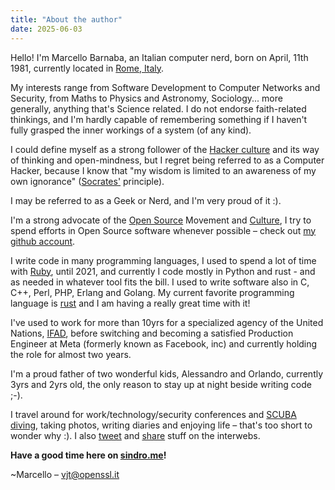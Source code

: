 ```yaml
---
title: "About the author"
date: 2025-06-03
---
```


Hello! I'm Marcello Barnaba, an Italian computer nerd, born on April, 11th
1981, currently located in [Rome, Italy](https://maps.app.goo.gl/hPk6oSuYz6akYp4o6).

My interests range from Software Development to Computer Networks and Security,
from Maths to Physics and Astronomy, Sociology... more generally, anything
that's Science related. I do not endorse faith-related thinkings, and I'm
hardly capable of remembering something if I haven't fully grasped the inner
workings of a system (of any kind).

I could define myself as a strong follower of the [Hacker
culture](http://catb.org/jargon) and its way of thinking and open-mindness, but
I regret being referred to as a Computer Hacker, because I know that "my wisdom
is limited to an awareness of my own ignorance"
([Socrates'](http://en.wikipedia.org/wiki/Socrates#Philosophical_beliefs)
principle).

I may be referred to as a Geek or Nerd, and I'm very proud of it :).

I'm a strong advocate of the [Open Source](http://opensource.org/) Movement and
[Culture](http://www.gnu.org/philosophy/), I try to spend efforts in Open
Source software whenever possible – check out [my github
account](http://github.com/vjt).

I write code in many programming languages, I used to spend a lot of time with
[Ruby](http://ruby-lang.org/), until 2021, and currently I code mostly in
Python and rust - and as needed in whatever tool fits the bill. I used to write
software also in C, C++, Perl, PHP, Erlang and Golang. My current favorite
programming language is [rust](https://www.rust-lang.org/) and I am having a
really great time with it!

I've used to work for more than 10yrs for a specialized agency of the United
Nations, [IFAD](http://www.ifad.org), before switching and becoming a
satisfied Production Engineer at Meta (formerly known as Facebook, inc) and
currently holding the role for almost two years.

I'm a proud father of two wonderful kids, Alessandro and Orlando, currently
3yrs and 2yrs old, the only reason to stay up at night beside writing code ;-).

I travel around for work/technology/security conferences and
[SCUBA](https://prodivingroma.it/) [diving](http://www.acquazzurra.it/), taking
photos, writing diaries and enjoying life – that's too short to wonder why :).
I also [tweet](http://twitter.com/vjt) and
[share](https://plus.google.com/107382538213680942210) stuff on the interwebs.

**Have a good time here on [sindro.me](/)!**

~Marcello – [vjt@openssl.it](mailto:vjt@openssl.it)
